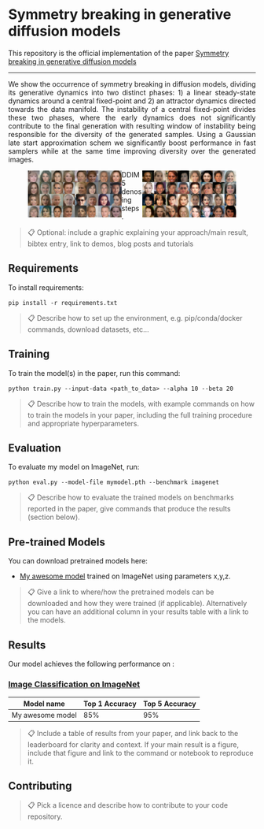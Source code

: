 # Symmetry breaking in generative diffusion models

This repository is the official implementation of the paper [Symmetry breaking in generative diffusion models]()
 

---

<p style="text-align:justify">
We show the occurrence of symmetry breaking in diffusion models, dividing its generative 
dynamics into two distinct phases: 1) a linear steady-state dynamics around a central fixed-point and 2) an attractor
dynamics directed towards the data manifold. The instability of a central fixed-point divides these two phases, where
the early dynamics does not significantly contribute to the final generation with resulting window of instability being
responsible for the diversity of the generated samples. Using a Gaussian late start approximation schem 
we significantly boost performance in fast samplers while at the same time improving diversity over the generated images.
</p> 

<figure>
  <img src="./imgs/ddim_samples_diversity_5_800_tc_4.png" alt="Image 1" style="width:45%; float:left;">
  <img src="./imgs/gslddim_samples_diversity_5_500_tc_4.png" alt="Image 2" style="width:45%; float:right;">
  <figcaption>DDIM 5 denosing steps .</figcaption>
</figure>






>📋  Optional: include a graphic explaining your approach/main result, bibtex entry, link to demos, blog posts and tutorials

## Requirements

To install requirements:

```setup
pip install -r requirements.txt
```

>📋  Describe how to set up the environment, e.g. pip/conda/docker commands, download datasets, etc...

## Training

To train the model(s) in the paper, run this command:

```train
python train.py --input-data <path_to_data> --alpha 10 --beta 20
```

>📋  Describe how to train the models, with example commands on how to train the models in your paper, including the full training procedure and appropriate hyperparameters.

## Evaluation

To evaluate my model on ImageNet, run:

```eval
python eval.py --model-file mymodel.pth --benchmark imagenet
```

>📋  Describe how to evaluate the trained models on benchmarks reported in the paper, give commands that produce the results (section below).

## Pre-trained Models

You can download pretrained models here:

- [My awesome model](https://drive.google.com/mymodel.pth) trained on ImageNet using parameters x,y,z.

>📋  Give a link to where/how the pretrained models can be downloaded and how they were trained (if applicable).  Alternatively you can have an additional column in your results table with a link to the models.

## Results

Our model achieves the following performance on :

### [Image Classification on ImageNet](https://paperswithcode.com/sota/image-classification-on-imagenet)

| Model name         | Top 1 Accuracy  | Top 5 Accuracy |
| ------------------ |---------------- | -------------- |
| My awesome model   |     85%         |      95%       |

>📋  Include a table of results from your paper, and link back to the leaderboard for clarity and context. If your main result is a figure, include that figure and link to the command or notebook to reproduce it.


## Contributing

>📋  Pick a licence and describe how to contribute to your code repository. 